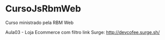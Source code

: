 # CursoJsRbmWeb
Curso ministrado pela RBM Web

Aula03 - Loja Ecommerce com filtro 
link Surge: http://devcofee.surge.sh/
